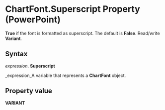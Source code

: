 
# ChartFont.Superscript Property (PowerPoint)

 **True** if the font is formatted as superscript. The default is **False**. Read/write  **Variant**.


## Syntax

 _expression_. **Superscript**

 _expression_A variable that represents a  **ChartFont** object.


## Property value

 **VARIANT**

